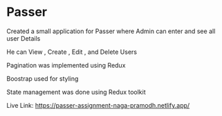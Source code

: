 # Passer

Created a small application for Passer where Admin can enter and see all user Details 

He can View , Create , Edit , and Delete Users

Pagination was implemented using Redux 

Boostrap used for styling 

State management was done using Redux toolkit 

Live Link: https://passer-assignment-naga-pramodh.netlify.app/
